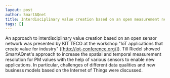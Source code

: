 ```yaml
---
layout: post
author: SmartAQnet
title: Interdisciplinary value creation based on an open measurement network
tags: []
---
```

An approach to interdisciplinary value creation based on an open sensor network was presented by KIT TECO at the workshop "IoT applications that create value for industry" (\[http://iot-conference.org\]). Till Riedel showed SmartAQnet's approach to increase the spatial and temporal measurement resolution for PM values ​​with the help of various sensors to enable new applications. In particular, challenges of different data qualities and new business models based on the Internet of Things were discussed.
